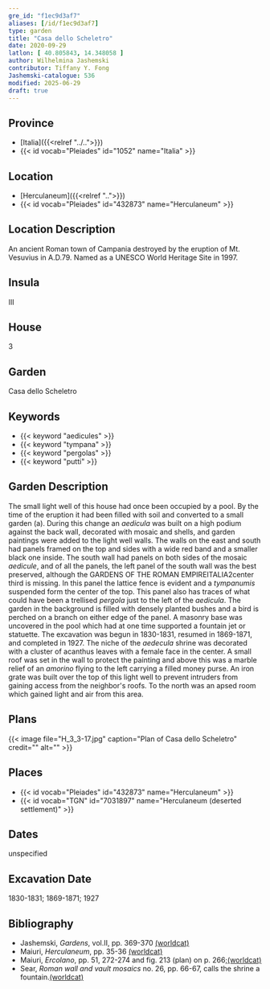 ```yaml
---
gre_id: "f1ec9d3af7"
aliases: [/id/f1ec9d3af7]
type: garden
title: "Casa dello Scheletro"
date: 2020-09-29
latlon: [ 40.805843, 14.348058 ]
author: Wilhelmina Jashemski
contributor: Tiffany Y. Fong
Jashemski-catalogue: 536
modified: 2025-06-29
draft: true
---
```


## Province

- [Italia]({{<relref "../..">}})
- {{< id vocab="Pleiades" id="1052" name="Italia" >}}

## Location

- [Herculaneum]({{<relref "..">}})
- {{< id vocab="Pleiades" id="432873" name="Herculaneum" >}}

## Location Description

An ancient Roman town of Campania destroyed by the eruption of Mt. Vesuvius in A.D.79. Named as a UNESCO World Heritage Site in 1997.

## Insula

III

## House

3

## Garden

Casa dello Scheletro

## Keywords

- {{< keyword "aedicules" >}}
- {{< keyword "tympana" >}}
- {{< keyword "pergolas" >}}
- {{< keyword "putti" >}}

## Garden Description

The small light well of this house had once been occupied by a pool. By the time of the eruption it had been filled with soil and converted to a small garden (a). During this change an *aedicula* was built on a high podium against the back wall, decorated with mosaic and shells, and garden paintings were added to the light well walls. The walls on the east and south had panels framed on the top and sides with a wide red band and a smaller black one inside. The south wall had panels on both sides of the mosaic *aedicule*, and of all the panels, the left panel of the south wall was the best preserved, although the
GARDENS OF THE ROMAN EMPIREITALIA2center third is missing. In this panel the lattice fence is evident and a *tympanumis* suspended form the center of the top. This panel also has traces of what could have been a trellised *pergola* just to the left of the *aedicula*. The garden in the background is filled with densely planted bushes and a bird is perched on a branch on either edge of the panel. A masonry base was uncovered in the pool which had at one time supported a fountain jet or statuette. The excavation was begun in 1830-1831, resumed in 1869-1871, and completed in 1927. The niche of the *aedecula* shrine was decorated with a cluster of acanthus leaves with a female face in the center. A small roof was set in the wall to protect the painting and above this was a marble relief of an *amorino* flying to the left carrying a filled money purse. An iron grate was built over the top of this light well to prevent intruders from gaining access from the neighbor's roofs. To the north was an apsed room which gained light and air from this area.

<!-- ## Maps -->

## Plans

{{< image file="H_3_3-17.jpg" caption="Plan of Casa dello Scheletro" credit="" alt="" >}}

## Places

- {{< id vocab="Pleiades" id="432873" name="Herculaneum" >}}
- {{< id vocab="TGN" id="7031897" name="Herculaneum (deserted settlement)" >}}

## Dates

unspecified

## Excavation Date

1830-1831; 1869-1871; 1927

## Bibliography

- Jashemski, *Gardens*, vol.II, pp. 369-370 [(worldcat)](https://search.worldcat.org/title/1029851777)
- Maiuri, *Herculaneum*, pp. 35-36 [(worldcat)](https://search.worldcat.org/title/1107784297)
- Maiuri, *Ercolano*, pp. 51, 272-274 and fig. 213 (plan) on p. 266;[(worldcat)](https://search.worldcat.org/title/490581395)
- Sear, *Roman wall and vault mosaics* no. 26, pp. 66-67, calls the shrine a fountain.[(worldcat)](https://search.worldcat.org/title/871655330)

